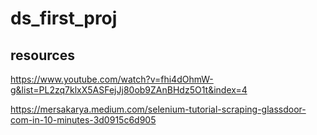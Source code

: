 # ds_first_proj

## resources 
https://www.youtube.com/watch?v=fhi4dOhmW-g&list=PL2zq7klxX5ASFejJj80ob9ZAnBHdz5O1t&index=4

https://mersakarya.medium.com/selenium-tutorial-scraping-glassdoor-com-in-10-minutes-3d0915c6d905
